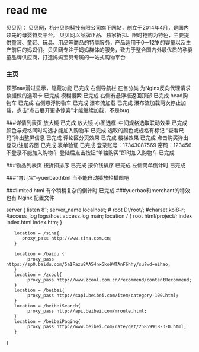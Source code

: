 ﻿# read me

贝贝网：
	贝贝网，杭州贝购科技有限公司旗下网站，创立于2014年4月，是国内领先的母婴特卖平台。
	贝贝网以品牌正品、独家折扣、限时抢购为特色，主要提供童装、童鞋、玩具、用品等商品的特卖服务，产品适用于0—12岁的婴童以及生产前后的妈妈们。贝贝网专注于妈妈群体的服务，致力于整合国内外最优质的孕婴童品牌供应商，打造妈妈宝贝专属的一站式购物平台



### 主页
顶部nav滑过显示，隐藏功能  已完成
右侧导航栏  在售分类  为Nginx反向代理请求数据做的选项卡    已完成
模糊搜索   已完成
右侧有悬浮框返回顶部   已完成
head购物车     已完成
右侧悬浮购物车  已完成
瀑布流加载    已完成
瀑布流加载两次停止加载，点击“点击展开更多惊喜”才能继续加载，不是bug


###详情列表页
放大镜  已完成
放大镜-小图选框-中间规格选取联动效果    已完成
颜色与规格同时勾选才能加入购物车    已完成
选取的颜色或规格有标记
“查看尺码”弹出整屏信息   已完成
评论区分页效果 已完成
楼梯效果  已完成
点击购买弹出登录/注册界面		已完成
表单验证  已完成
登录账号：17343087569
密码：123456
不登录不能加入购物车
登陆后点击按钮“单独购买”即时加入购物车		已完成

###物品列表页
按折扣排序   已完成
按价钱排序   已完成
左侧简单倒计时    已完成


###“育儿宝”-yuerbao.html
当不能自动播放轮播图吧

###limited.html
有个稍稍复杂的倒计时  已完成
###yuerbao和merchant的特效也有
Nginx   配置文件



server {
        listen       81;
        server_name  localhost;
        # root D:/root/;
        #charset koi8-r;
        #access_log  logs/host.access.log  main;
       location / {
            root   html/project/;
            index  index.html index.htm;
       }

       location = /sina{
          proxy_pass http://www.sina.com.cn;
       }

       location = /baidu {
	       	proxy_pass https://sp0.baidu.com/5a1Fazu8AA54nxGko9WTAnF6hhy/su?wd=nihao;
       }
       location = /zcool{
       		proxy_pass http://www.zcool.com.cn/recommend/contentRecommend;
       }
       location = /beibei{
       		proxy_pass http://sapi.beibei.com/item/category-100.html;
       }
       location = /beibeiSearch{
       		proxy_pass http://api.beibei.com/mroute.html;
       }
       location = /beibeiPaging{
       		proxy_pass http://www.beibei.com/rate/get/25859918-3-0.html;
       }
}




